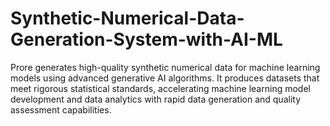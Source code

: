 # Synthetic-Numerical-Data-Generation-System-with-AI-ML
Prore generates high-quality synthetic numerical data for machine learning models using advanced generative AI algorithms. It produces datasets that meet rigorous statistical standards, accelerating machine learning model development and data analytics with rapid data generation and quality assessment capabilities.
